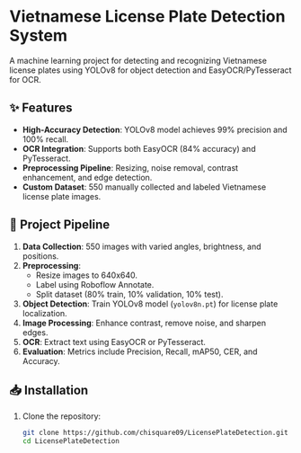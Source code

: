 # Vietnamese License Plate Detection System

A machine learning project for detecting and recognizing Vietnamese license plates using YOLOv8 for object detection and EasyOCR/PyTesseract for OCR.

## ✨ Features
- **High-Accuracy Detection**: YOLOv8 model achieves 99% precision and 100% recall.
- **OCR Integration**: Supports both EasyOCR (84% accuracy) and PyTesseract.
- **Preprocessing Pipeline**: Resizing, noise removal, contrast enhancement, and edge detection.
- **Custom Dataset**: 550 manually collected and labeled Vietnamese license plate images.

## 🔧 Project Pipeline
1. **Data Collection**: 550 images with varied angles, brightness, and positions.
2. **Preprocessing**:
   - Resize images to 640x640.
   - Label using Roboflow Annotate.
   - Split dataset (80% train, 10% validation, 10% test).
3. **Object Detection**: Train YOLOv8 model (`yolov8n.pt`) for license plate localization.
4. **Image Processing**: Enhance contrast, remove noise, and sharpen edges.
5. **OCR**: Extract text using EasyOCR or PyTesseract.
6. **Evaluation**: Metrics include Precision, Recall, mAP50, CER, and Accuracy.

## 📥 Installation
1. Clone the repository:
   ```bash
   git clone https://github.com/chisquare09/LicensePlateDetection.git
   cd LicensePlateDetection
